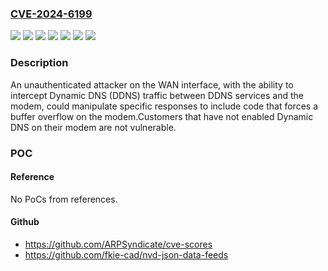 ### [CVE-2024-6199](https://cve.mitre.org/cgi-bin/cvename.cgi?name=CVE-2024-6199)
![](https://img.shields.io/static/v1?label=Product&message=EG1000&color=blue)
![](https://img.shields.io/static/v1?label=Product&message=EG1020&color=blue)
![](https://img.shields.io/static/v1?label=Product&message=RG1100&color=blue)
![](https://img.shields.io/static/v1?label=Product&message=RM5110&color=blue)
![](https://img.shields.io/static/v1?label=Product&message=RM5111&color=blue)
![](https://img.shields.io/static/v1?label=Version&message=0%3C%3D%204.3.0.2%20&color=brighgreen)
![](https://img.shields.io/static/v1?label=Vulnerability&message=CWE-120%20Buffer%20Copy%20without%20Checking%20Size%20of%20Input%20('Classic%20Buffer%20Overflow')&color=brighgreen)

### Description

An unauthenticated attacker on the WAN interface, with the ability to intercept Dynamic DNS (DDNS) traffic between DDNS services and the modem, could manipulate specific responses to include code that forces a buffer overflow on the modem.Customers that have not enabled Dynamic DNS on their modem are not vulnerable.

### POC

#### Reference
No PoCs from references.

#### Github
- https://github.com/ARPSyndicate/cve-scores
- https://github.com/fkie-cad/nvd-json-data-feeds


